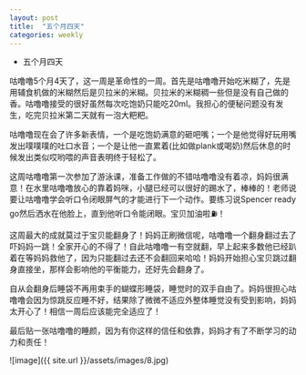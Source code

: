```yaml
---
layout: post
title:  "五个月四天"
categories: weekly
---
```


- 五个月四天

咕噜噜5个月4天了，这一周是革命性的一周。首先是咕噜噜开始吃米糊了，先是用辅食机做的米糊然后是贝拉米的米糊。贝拉米的米糊稠一些但是没有自己做的香。咕噜噜接受的很好虽然每次吃饱奶只能吃20ml。我担心的便秘问题没有发生，吃完贝拉米第二天就有一泡大粑粑。

咕噜噜现在会了许多新表情，一个是吃饱奶满意的砸吧嘴；一个是他觉得好玩用嘴发出噗噗噗的吐口水音；一个是让他一直累着(比如做plank或喝奶)然后休息的时候发出类似哎哟喂的声音表明终于轻松了。

这周咕噜噜第一次参加了游泳课，准备工作做的不错咕噜噜没有着凉，妈妈很满意！在水里咕噜噜放心的靠着妈咪，小腿已经可以很好的踢水了，棒棒的！老师说要让咕噜噜学会听口令闭眼屏气的才能进行下一个动作。要练习说Spencer ready go然后洒水在他脸上，直到他听口令能闭眼。宝贝加油啦⛽️！

这周最大的成就莫过于宝贝能翻身了！妈妈正刷微信呢，咕噜噜一个翻身翻过去了吓妈妈一跳！全家开心的不得了！自此咕噜噜一有空就翻，早上起来多数他已经趴着在等妈妈救他了，因为只能翻过去还不会翻回来哈哈！妈妈开始担心宝贝跳过翻身直接坐，那样会影响他的平衡能力，还好先会翻身了。

自从会翻身后睡袋不再用束手的蝴蝶形睡袋，睡觉时的双手自由了。妈妈很担心咕噜噜会因为惊跳反应睡不好，结果除了微微不适应外整体睡觉没有受到影响，妈妈太开心了！相信一周后应该能完全适应了！

最后贴一张咕噜噜的睡颜，因为有你这样的信任和依靠，妈妈才有了不断学习的动力和责任！



![image]({{ site.url }}/assets/images/8.jpg)